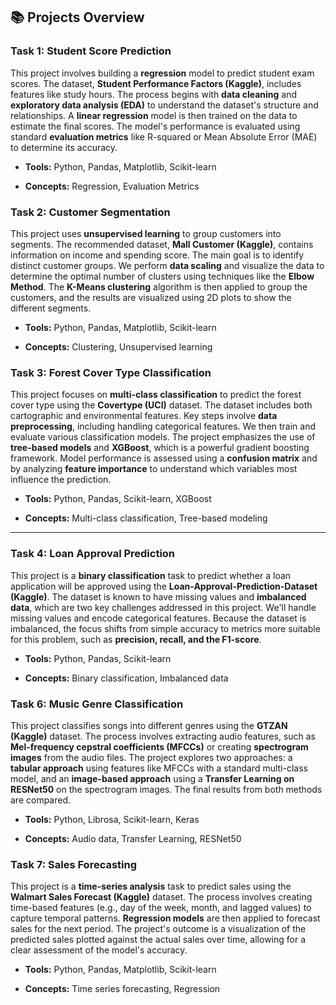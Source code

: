 📚 Projects Overview
--------------------

### **Task 1: Student Score Prediction**

This project involves building a **regression** model to predict student exam scores. The dataset, **Student Performance Factors (Kaggle)**, includes features like study hours. The process begins with **data cleaning** and **exploratory data analysis (EDA)** to understand the dataset's structure and relationships. A **linear regression** model is then trained on the data to estimate the final scores. The model's performance is evaluated using standard **evaluation metrics** like R-squared or Mean Absolute Error (MAE) to determine its accuracy.

-   **Tools:** Python, Pandas, Matplotlib, Scikit-learn

-   **Concepts:** Regression, Evaluation Metrics

### **Task 2: Customer Segmentation**

This project uses **unsupervised learning** to group customers into segments. The recommended dataset, **Mall Customer (Kaggle)**, contains information on income and spending score. The main goal is to identify distinct customer groups. We perform **data scaling** and visualize the data to determine the optimal number of clusters using techniques like the **Elbow Method**. The **K-Means clustering** algorithm is then applied to group the customers, and the results are visualized using 2D plots to show the different segments.

-   **Tools:** Python, Pandas, Matplotlib, Scikit-learn

-   **Concepts:** Clustering, Unsupervised learning

### **Task 3: Forest Cover Type Classification**

This project focuses on **multi-class classification** to predict the forest cover type using the **Covertype (UCI)** dataset. The dataset includes both cartographic and environmental features. Key steps involve **data preprocessing**, including handling categorical features. We then train and evaluate various classification models. The project emphasizes the use of **tree-based models** and **XGBoost**, which is a powerful gradient boosting framework. Model performance is assessed using a **confusion matrix** and by analyzing **feature importance** to understand which variables most influence the prediction.

-   **Tools:** Python, Pandas, Scikit-learn, XGBoost

-   **Concepts:** Multi-class classification, Tree-based modeling

* * * * *

### **Task 4: Loan Approval Prediction**

This project is a **binary classification** task to predict whether a loan application will be approved using the **Loan-Approval-Prediction-Dataset (Kaggle)**. The dataset is known to have missing values and **imbalanced data**, which are two key challenges addressed in this project. We'll handle missing values and encode categorical features. Because the dataset is imbalanced, the focus shifts from simple accuracy to metrics more suitable for this problem, such as **precision, recall, and the F1-score**.

-   **Tools:** Python, Pandas, Scikit-learn

-   **Concepts:** Binary classification, Imbalanced data

### **Task 6: Music Genre Classification**

This project classifies songs into different genres using the **GTZAN (Kaggle)** dataset. The process involves extracting audio features, such as **Mel-frequency cepstral coefficients (MFCCs)** or creating **spectrogram images** from the audio files. The project explores two approaches: a **tabular approach** using features like MFCCs with a standard multi-class model, and an **image-based approach** using a **Transfer Learning on RESNet50** on the spectrogram images. The final results from both methods are compared.

-   **Tools:** Python, Librosa, Scikit-learn, Keras

-   **Concepts:** Audio data, Transfer Learning, RESNet50

### **Task 7: Sales Forecasting**

This project is a **time-series analysis** task to predict sales using the **Walmart Sales Forecast (Kaggle)** dataset. The process involves creating time-based features (e.g., day of the week, month, and lagged values) to capture temporal patterns. **Regression models** are then applied to forecast sales for the next period. The project's outcome is a visualization of the predicted sales plotted against the actual sales over time, allowing for a clear assessment of the model's accuracy.

-   **Tools:** Python, Pandas, Matplotlib, Scikit-learn

-   **Concepts:** Time series forecasting, Regression